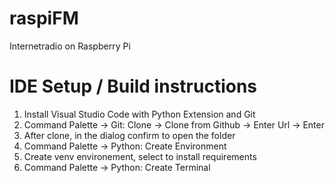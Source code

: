 # raspiFM
Internetradio on Raspberry Pi

# IDE Setup / Build instructions
1. Install Visual Studio Code with Python Extension and Git
2. Command Palette -> Git: Clone -> Clone from Github -> Enter Url -> Enter
3. After clone, in the dialog confirm to open the folder
4. Command Palette -> Python: Create Environment
5. Create venv environement, select to install requirements
6. Command Palette -> Python: Create Terminal